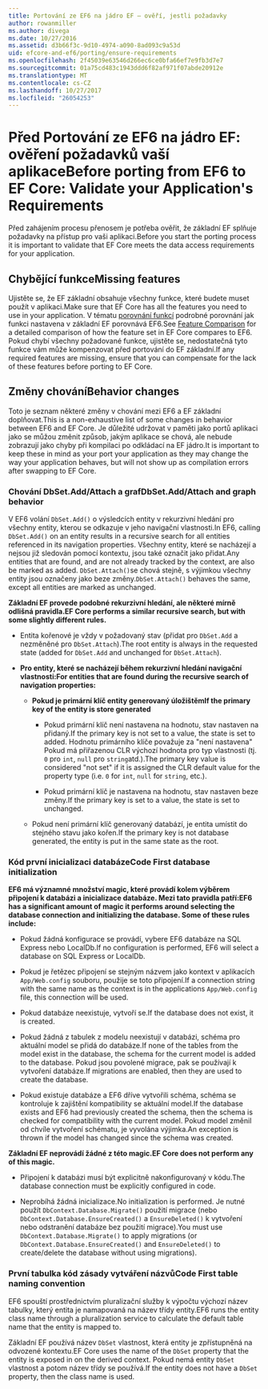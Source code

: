 ```yaml
---
title: Portování ze EF6 na jádro EF – ověří, jestli požadavky
author: rowanmiller
ms.author: divega
ms.date: 10/27/2016
ms.assetid: d3b66f3c-9d10-4974-a090-8ad093c9a53d
uid: efcore-and-ef6/porting/ensure-requirements
ms.openlocfilehash: 2f45039e63546d266ec6ce0bfa66ef7e9fb3d7e7
ms.sourcegitcommit: 01a75cd483c1943ddd6f82af971f07abde20912e
ms.translationtype: MT
ms.contentlocale: cs-CZ
ms.lasthandoff: 10/27/2017
ms.locfileid: "26054253"
---
```

# <a name="before-porting-from-ef6-to-ef-core-validate-your-applications-requirements"></a><span data-ttu-id="027dd-102">Před Portování ze EF6 na jádro EF: ověření požadavků vaší aplikace</span><span class="sxs-lookup"><span data-stu-id="027dd-102">Before porting from EF6 to EF Core: Validate your Application's Requirements</span></span>

<span data-ttu-id="027dd-103">Před zahájením procesu přenosem je potřeba ověřit, že základní EF splňuje požadavky na přístup pro vaši aplikaci.</span><span class="sxs-lookup"><span data-stu-id="027dd-103">Before you start the porting process it is important to validate that EF Core meets the data access requirements for your application.</span></span>

## <a name="missing-features"></a><span data-ttu-id="027dd-104">Chybějící funkce</span><span class="sxs-lookup"><span data-stu-id="027dd-104">Missing features</span></span>

<span data-ttu-id="027dd-105">Ujistěte se, že EF základní obsahuje všechny funkce, které budete muset použít v aplikaci.</span><span class="sxs-lookup"><span data-stu-id="027dd-105">Make sure that EF Core has all the features you need to use in your application.</span></span> <span data-ttu-id="027dd-106">V tématu [porovnání funkcí](../features.md) podrobné porovnání jak funkci nastavena v základní EF porovnává EF6.</span><span class="sxs-lookup"><span data-stu-id="027dd-106">See [Feature Comparison](../features.md) for a detailed comparison of how the feature set in EF Core compares to EF6.</span></span> <span data-ttu-id="027dd-107">Pokud chybí všechny požadované funkce, ujistěte se, nedostatečná tyto funkce vám může kompenzovat před portování do EF základní.</span><span class="sxs-lookup"><span data-stu-id="027dd-107">If any required features are missing, ensure that you can compensate for the lack of these features before porting to EF Core.</span></span>

## <a name="behavior-changes"></a><span data-ttu-id="027dd-108">Změny chování</span><span class="sxs-lookup"><span data-stu-id="027dd-108">Behavior changes</span></span>

<span data-ttu-id="027dd-109">Toto je seznam některé změny v chování mezi EF6 a EF základní doplňovat.</span><span class="sxs-lookup"><span data-stu-id="027dd-109">This is a non-exhaustive list of some changes in behavior between EF6 and EF Core.</span></span> <span data-ttu-id="027dd-110">Je důležité udržovat v paměti jako portů aplikaci jako se můžou změnit způsob, jakým aplikace se chová, ale nebude zobrazují jako chyby při kompilaci po odkládací na EF jádro.</span><span class="sxs-lookup"><span data-stu-id="027dd-110">It is important to keep these in mind as your port your application as they may change the way your application behaves, but will not show up as compilation errors after swapping to EF Core.</span></span>

### <a name="dbsetaddattach-and-graph-behavior"></a><span data-ttu-id="027dd-111">Chování DbSet.Add/Attach a graf</span><span class="sxs-lookup"><span data-stu-id="027dd-111">DbSet.Add/Attach and graph behavior</span></span>

<span data-ttu-id="027dd-112">V EF6 volání `DbSet.Add()` o výsledcích entity v rekurzivní hledání pro všechny entity, kterou se odkazuje v jeho navigační vlastnosti.</span><span class="sxs-lookup"><span data-stu-id="027dd-112">In EF6, calling `DbSet.Add()` on an entity results in a recursive search for all entities referenced in its navigation properties.</span></span> <span data-ttu-id="027dd-113">Všechny entity, které se nacházejí a nejsou již sledován pomocí kontextu, jsou také označit jako přidat.</span><span class="sxs-lookup"><span data-stu-id="027dd-113">Any entities that are found, and are not already tracked by the context, are also be marked as added.</span></span> <span data-ttu-id="027dd-114">`DbSet.Attach()`se chová stejně, s výjimkou všechny entity jsou označeny jako beze změny.</span><span class="sxs-lookup"><span data-stu-id="027dd-114">`DbSet.Attach()` behaves the same, except all entities are marked as unchanged.</span></span>

<span data-ttu-id="027dd-115">**Základní EF provede podobné rekurzivní hledání, ale některé mírně odlišná pravidla.**</span><span class="sxs-lookup"><span data-stu-id="027dd-115">**EF Core performs a similar recursive search, but with some slightly different rules.**</span></span>

*  <span data-ttu-id="027dd-116">Entita kořenové je vždy v požadovaný stav (přidat pro `DbSet.Add` a nezměněné pro `DbSet.Attach`).</span><span class="sxs-lookup"><span data-stu-id="027dd-116">The root entity is always in the requested state (added for `DbSet.Add` and unchanged for `DbSet.Attach`).</span></span>

*  <span data-ttu-id="027dd-117">**Pro entity, které se nacházejí během rekurzivní hledání navigační vlastnosti:**</span><span class="sxs-lookup"><span data-stu-id="027dd-117">**For entities that are found during the recursive search of navigation properties:**</span></span>

    *  <span data-ttu-id="027dd-118">**Pokud je primární klíč entity generovaný úložištěm**</span><span class="sxs-lookup"><span data-stu-id="027dd-118">**If the primary key of the entity is store generated**</span></span>

        * <span data-ttu-id="027dd-119">Pokud primární klíč není nastavena na hodnotu, stav nastaven na přidaný.</span><span class="sxs-lookup"><span data-stu-id="027dd-119">If the primary key is not set to a value, the state is set to added.</span></span> <span data-ttu-id="027dd-120">Hodnotu primárního klíče považuje za "není nastavena" Pokud má přiřazenou CLR výchozí hodnota pro typ vlastnosti (tj. `0` pro `int`, `null` pro `string`atd.).</span><span class="sxs-lookup"><span data-stu-id="027dd-120">The primary key value is considered "not set" if it is assigned the CLR default value for the property type (i.e. `0` for `int`, `null` for `string`, etc.).</span></span>

        * <span data-ttu-id="027dd-121">Pokud primární klíč je nastavena na hodnotu, stav nastaven beze změny.</span><span class="sxs-lookup"><span data-stu-id="027dd-121">If the primary key is set to a value, the state is set to unchanged.</span></span>

    *  <span data-ttu-id="027dd-122">Pokud není primární klíč generovaný databází, je entita umístit do stejného stavu jako kořen.</span><span class="sxs-lookup"><span data-stu-id="027dd-122">If the primary key is not database generated, the entity is put in the same state as the root.</span></span>

### <a name="code-first-database-initialization"></a><span data-ttu-id="027dd-123">Kód první inicializaci databáze</span><span class="sxs-lookup"><span data-stu-id="027dd-123">Code First database initialization</span></span>

<span data-ttu-id="027dd-124">**EF6 má významné množství magic, které provádí kolem výběrem připojení k databázi a inicializace databáze. Mezi tato pravidla patří:**</span><span class="sxs-lookup"><span data-stu-id="027dd-124">**EF6 has a significant amount of magic it performs around selecting the database connection and initializing the database. Some of these rules include:**</span></span>

* <span data-ttu-id="027dd-125">Pokud žádná konfigurace se provádí, vybere EF6 databáze na SQL Express nebo LocalDb.</span><span class="sxs-lookup"><span data-stu-id="027dd-125">If no configuration is performed, EF6 will select a database on SQL Express or LocalDb.</span></span>

* <span data-ttu-id="027dd-126">Pokud je řetězec připojení se stejným názvem jako kontext v aplikacích `App/Web.config` souboru, použije se toto připojení.</span><span class="sxs-lookup"><span data-stu-id="027dd-126">If a connection string with the same name as the context is in the applications `App/Web.config` file, this connection will be used.</span></span>

* <span data-ttu-id="027dd-127">Pokud databáze neexistuje, vytvoří se.</span><span class="sxs-lookup"><span data-stu-id="027dd-127">If the database does not exist, it is created.</span></span>

* <span data-ttu-id="027dd-128">Pokud žádná z tabulek z modelu neexistují v databázi, schéma pro aktuální model se přidá do databáze.</span><span class="sxs-lookup"><span data-stu-id="027dd-128">If none of the tables from the model exist in the database, the schema for the current model is added to the database.</span></span> <span data-ttu-id="027dd-129">Pokud jsou povolené migrace, pak se používají k vytvoření databáze.</span><span class="sxs-lookup"><span data-stu-id="027dd-129">If migrations are enabled, then they are used to create the database.</span></span>

* <span data-ttu-id="027dd-130">Pokud existuje databáze a EF6 dříve vytvořili schéma, schéma se kontroluje k zajištění kompatibility se aktuální model.</span><span class="sxs-lookup"><span data-stu-id="027dd-130">If the database exists and EF6 had previously created the schema, then the schema is checked for compatibility with the current model.</span></span> <span data-ttu-id="027dd-131">Pokud model změnil od chvíle vytvoření schématu, je vyvolána výjimka.</span><span class="sxs-lookup"><span data-stu-id="027dd-131">An exception is thrown if the model has changed since the schema was created.</span></span>

<span data-ttu-id="027dd-132">**Základní EF neprovádí žádné z této magic.**</span><span class="sxs-lookup"><span data-stu-id="027dd-132">**EF Core does not perform any of this magic.**</span></span>

* <span data-ttu-id="027dd-133">Připojení k databázi musí být explicitně nakonfigurovaný v kódu.</span><span class="sxs-lookup"><span data-stu-id="027dd-133">The database connection must be explicitly configured in code.</span></span>

* <span data-ttu-id="027dd-134">Neprobíhá žádná inicializace.</span><span class="sxs-lookup"><span data-stu-id="027dd-134">No initialization is performed.</span></span> <span data-ttu-id="027dd-135">Je nutné použít `DbContext.Database.Migrate()` použití migrace (nebo `DbContext.Database.EnsureCreated()` a `EnsureDeleted()` k vytvoření nebo odstranění databáze bez použití migrace).</span><span class="sxs-lookup"><span data-stu-id="027dd-135">You must use `DbContext.Database.Migrate()` to apply migrations (or `DbContext.Database.EnsureCreated()` and `EnsureDeleted()` to create/delete the database without using migrations).</span></span>

### <a name="code-first-table-naming-convention"></a><span data-ttu-id="027dd-136">První tabulka kód zásady vytváření názvů</span><span class="sxs-lookup"><span data-stu-id="027dd-136">Code First table naming convention</span></span>

<span data-ttu-id="027dd-137">EF6 spouští prostřednictvím pluralizační služby k výpočtu výchozí název tabulky, který entita je namapovaná na název třídy entity.</span><span class="sxs-lookup"><span data-stu-id="027dd-137">EF6 runs the entity class name through a pluralization service to calculate the default table name that the entity is mapped to.</span></span>

<span data-ttu-id="027dd-138">Základní EF používá název `DbSet` vlastnost, která entity je zpřístupněná na odvozené kontextu.</span><span class="sxs-lookup"><span data-stu-id="027dd-138">EF Core uses the name of the `DbSet` property that the entity is exposed in on the derived context.</span></span> <span data-ttu-id="027dd-139">Pokud nemá entity `DbSet` vlastnost a potom název třídy se používá.</span><span class="sxs-lookup"><span data-stu-id="027dd-139">If the entity does not have a `DbSet` property, then the class name is used.</span></span>
